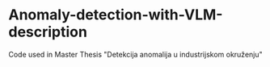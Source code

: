 # Anomaly-detection-with-VLM-description
Code used in Master Thesis "Detekcija anomalija u industrijskom okruženju"
